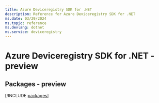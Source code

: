 ```yaml
---
title: Azure Deviceregistry SDK for .NET
description: Reference for Azure Deviceregistry SDK for .NET
ms.date: 03/29/2024
ms.topic: reference
ms.devlang: dotnet
ms.service: deviceregistry
---
```

# Azure Deviceregistry SDK for .NET - preview
## Packages - preview
[!INCLUDE [packages](deviceregistry-index.md)]